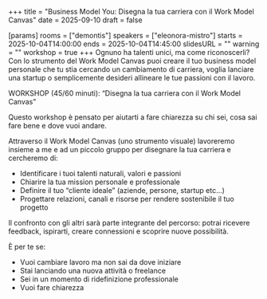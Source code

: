 +++
title = "Business Model You: Disegna la tua carriera con il Work Model Canvas"
date = 2025-09-10
draft = false

[params]
rooms = ["demontis"]
speakers = ["eleonora-mistro"]
starts = 2025-10-04T14:00:00
ends = 2025-10-04T14:45:00
slidesURL = ""
warning = ""
workshop = true
+++
Ognuno ha talenti unici, ma come riconoscerli? Con lo strumento del Work Model Canvas puoi creare il tuo business model personale che tu stia cercando un cambiamento di carriera, voglia lanciare una startup o semplicemente desideri allineare le tue passioni con il lavoro.

WORKSHOP (45/60 minuti): “Disegna la tua carriera con il Work Model Canvas”

Questo workshop è pensato per aiutarti a fare chiarezza su chi sei, cosa sai fare bene e dove vuoi andare.

Attraverso il Work Model Canvas (uno strumento visuale) lavoreremo insieme a me e ad un piccolo gruppo per disegnare la tua carriera e cercheremo di:

- Identificare i tuoi talenti naturali, valori e passioni
- Chiarire la tua mission personale e professionale
- Definire il tuo “cliente ideale” (aziende, persone, startup etc...)
- Progettare relazioni, canali e risorse per rendere sostenibile il tuo progetto

Il confronto con gli altri sarà parte integrante del percorso: potrai ricevere feedback, ispirarti, creare connessioni e scoprire nuove possibilità.

È per te se:
- Vuoi cambiare lavoro ma non sai da dove iniziare
- Stai lanciando una nuova attività o freelance
- Sei in un momento di ridefinizione professionale
- Vuoi fare chiarezza
